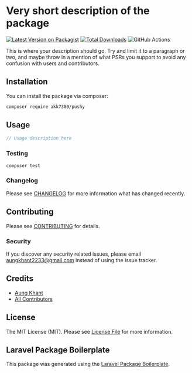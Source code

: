 # Very short description of the package

[![Latest Version on Packagist](https://img.shields.io/packagist/v/akk7300/pushy.svg?style=flat-square)](https://packagist.org/packages/akk7300/pushy)
[![Total Downloads](https://img.shields.io/packagist/dt/akk7300/pushy.svg?style=flat-square)](https://packagist.org/packages/akk7300/pushy)
![GitHub Actions](https://github.com/akk7300/pushy/actions/workflows/main.yml/badge.svg)

This is where your description should go. Try and limit it to a paragraph or two, and maybe throw in a mention of what PSRs you support to avoid any confusion with users and contributors.

## Installation

You can install the package via composer:

```bash
composer require akk7300/pushy
```

## Usage

```php
// Usage description here
```

### Testing

```bash
composer test
```

### Changelog

Please see [CHANGELOG](CHANGELOG.md) for more information what has changed recently.

## Contributing

Please see [CONTRIBUTING](CONTRIBUTING.md) for details.

### Security

If you discover any security related issues, please email aungkhant2233@gmail.com instead of using the issue tracker.

## Credits

-   [Aung Khant](https://github.com/akk7300)
-   [All Contributors](../../contributors)

## License

The MIT License (MIT). Please see [License File](LICENSE.md) for more information.

## Laravel Package Boilerplate

This package was generated using the [Laravel Package Boilerplate](https://laravelpackageboilerplate.com).
